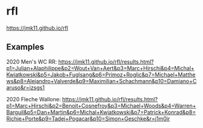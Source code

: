 # rfl
https://jmk11.github.io/rfl

## Examples
2020 Men's WC RR: https://jmk11.github.io/rfl/results.html?p1=Julian+Alaphilippe&p2=Wout+Van+Aert&p3=Marc+Hirschi&p4=Michal+Kwiatkowski&p5=Jakob+Fuglsang&p6=Primoz+Roglic&p7=Michael+Matthews&p8=Alejandro+Valverde&p9=Maximilian+Schachmann&p10=Damiano+Caruso&r=izsgs1

2020 Fleche Wallone: https://jmk11.github.io/rfl/results.html?p1=Marc+Hirschi&p2=Benoit+Cosnefroy&p3=Michael+Woods&p4=Warren+Barguil&p5=Dan+Martin&p6=Michal+Kwiatkowski&p7=Patrick+Konrad&p8=Richie+Porte&p9=Tadej+Pogacar&p10=Simon+Geschke&r=j1m0ir


